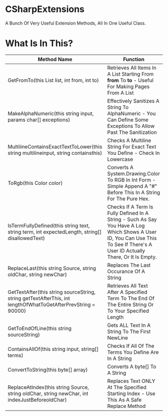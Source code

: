# CSharpExtensions
A Bunch Of Very Useful Extension Methods, All In One Useful Class.

# What Is In This?
Method Name | Function
------------ | -------------
GetFromTo<T>(this List<T> list, int from, int to) | Retrieves All Items In A List Starting From **from** To **to** - Useful For Making Pages From A List
MakeAlphaNumeric(this string input, params char[] exceptions) | Effectively Sanitizes A String To AlphaNumeric - You Can Define Some Exceptions To Allow Past The Sanitization
MultilineContainsExactTextToLower(this string multilineinput, string containsthis) | Checks A Multiline String For Exact Text You Define - Check In Lowercase
ToRgb(this Color color) | Converts A System.Drawing.Color To RGB In Int Form - Simple Append A "#" Before This In A String For The Pure Hex.
IsTermFullyDefined(this string text, string term, int expectedLength, string[] disallowedText) | Checks If A Term Is Fully Defined In A String - Such As Say You Have A Log Which Shows A User ID, You Can Use This To See If There's A User ID Actually There, Or It Is Empty.
ReplaceLast(this string Source, string oldChar, string newChar) | Replaces The Last Occurance Of A String
GetTextAfter(this string sourceString, string getTextAfterThis, int lengthOfWhatToGetAfterPrevString = 90000) | Retrieves All Text After A Specified Term To The End Of The Entire String Or To Your Specified Length
GetToEndOfLine(this string sourceString) | Gets ALL Text In A String To The First NewLine
ContainsAllOf(this string input, string[] terms) | Checks If All Of The Terms You Define Are In A String
ConvertToString(this byte[] array) | Converts A byte[] To A String
ReplaceAtIndex(this string Source, string oldChar, string newChar, int indexJustBeforeoldChar) | Replaces Text ONLY At The Specified Starting Index - Use This As A Safe Replace Method
